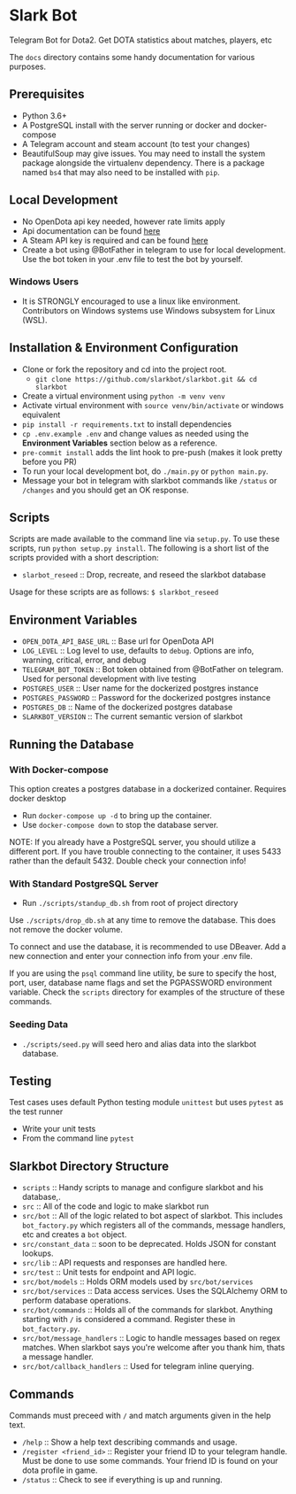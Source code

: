 
# Slark Bot

Telegram Bot for Dota2. Get DOTA statistics about matches, players, etc

The `docs` directory contains some handy documentation for various purposes.

## Prerequisites
 - Python 3.6+
 - A PostgreSQL install with the server running or docker and docker-compose
 - A Telegram account and steam account (to test your changes)
 - BeautifulSoup may give issues. You may need to install the system package alongside the virtualenv dependency. There is a package named `bs4` that may also need to be installed with `pip`.

## Local Development
 - No OpenDota api key needed, however rate limits apply
 - Api documentation can be found [here](https://docs.opendota.com/#)
 - A Steam API key is required and can be found [here](https://steamcommunity.com/dev/apikey)
 - Create a bot using @BotFather in telegram to use for local development. Use the bot token in your .env file to test the bot by yourself.

### Windows Users
 - It is STRONGLY encouraged to use a linux like environment. Contributors on Windows systems use Windows subsystem for Linux (WSL).

## Installation & Environment Configuration
 - Clone or fork the repository and cd into the project root.
    * `git clone https://github.com/slarkbot/slarkbot.git && cd slarkbot`
 - Create a virtual environment using `python -m venv venv`
 - Activate virtual environment with `source venv/bin/activate` or windows equivalent
 - `pip install -r requirements.txt` to install dependencies
 - `cp .env.example .env` and change values as needed using the **Environment Variables** section below as a reference.
 - `pre-commit install` adds the lint hook to pre-push (makes it look pretty before you PR)
 - To run your local development bot, do `./main.py` or `python main.py`.
 - Message your bot in telegram with slarkbot commands like `/status` or `/changes` and you should get an OK response.

## Scripts
Scripts are made available to the command line via `setup.py`. To use these scripts, run `python setup.py install`.
The following is a short list of the scripts provided with a short description:
 - `slarbot_reseed` :: Drop, recreate, and reseed the slarkbot database

Usage for these scripts are as follows:
`$ slarkbot_reseed`

## Environment Variables
 - `OPEN_DOTA_API_BASE_URL` :: Base url for OpenDota API
 - `LOG_LEVEL` :: Log level to use, defaults to `debug`. Options are info, warning, critical, error, and debug
 - `TELEGRAM_BOT_TOKEN` :: Bot token obtained from @BotFather on telegram. Used for personal development with live testing
 - `POSTGRES_USER` :: User name for the dockerized postgres instance
 - `POSTGRES_PASSWORD` :: Password for the dockerized postgres instance
 - `POSTGRES_DB` :: Name of the dockerized postgres database
 - `SLARKBOT_VERSION` :: The current semantic version of slarkbot


## Running the Database
### With Docker-compose
This option creates a postgres database in a dockerized container. Requires docker desktop
 - Run `docker-compose up -d` to bring up the container.
 - Use `docker-compose down` to stop the database server.

NOTE: If you already have a PostgreSQL server, you should utilize a different port. If you
have trouble connecting to the container, it uses 5433 rather than the default 5432. Double
check your connection info!

### With Standard PostgreSQL Server
 - Run `./scripts/standup_db.sh` from root of project directory

Use `./scripts/drop_db.sh` at any time to remove the database. This does not remove the docker volume.

To connect and use the database, it is recommended to use DBeaver. Add a new connection and enter your connection info from your .env file.

If you are using the `psql` command line utility, be sure to specify the host, port, user, database name flags and set the PGPASSWORD environment variable. Check the `scripts` directory for examples of the structure of these commands.

### Seeding Data
 - `./scripts/seed.py` will seed hero and alias data into the slarkbot database.

## Testing
Test cases uses default Python testing module `unittest` but uses `pytest` as the test runner
 - Write your unit tests
 - From the command line `pytest`

## Slarkbot Directory Structure
 - `scripts` :: Handy scripts to manage and configure slarkbot and his database,.
 - `src` :: All of the code and logic to make slarkbot run
 - `src/bot` :: All of the logic related to bot aspect of slarkbot. This includes `bot_factory.py` which registers all of the commands, message handlers, etc and creates a `bot` object.
 - `src/constant_data` :: soon to be deprecated. Holds JSON for constant lookups.
 - `src/lib` :: API requests and responses are handled here.
 - `src/test` :: Unit tests for endpoint and API logic.
 - `src/bot/models` :: Holds ORM models used by `src/bot/services`
 - `src/bot/services` :: Data access services. Uses the SQLAlchemy ORM to perform database operations.
 - `src/bot/commands` :: Holds all of the commands for slarkbot. Anything starting with `/` is considered a command. Register these in `bot_factory.py`.
 - `src/bot/message_handlers` :: Logic to handle messages based on regex matches. When slarkbot says you're welcome after you thank him, thats a message handler.
 - `src/bot/callback_handlers` :: Used for telegram inline querying.

## Commands
Commands must preceed with `/` and match arguments given in the help text.
 - `/help` :: Show a help text describing commands and usage.
 - `/register <friend_id>` :: Register your friend ID to your telegram handle. Must be done to use some commands. Your friend ID is found on your dota profile in game.
 - `/status` :: Check to see if everything is up and running.
